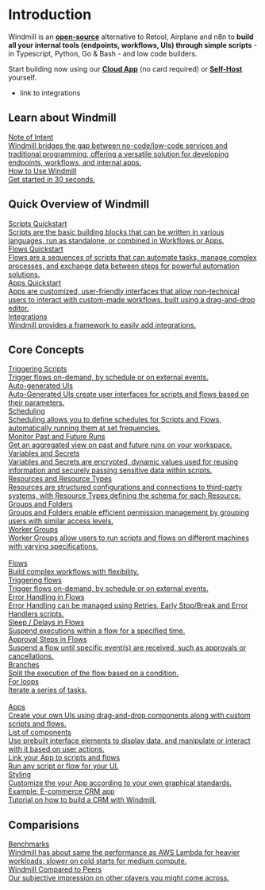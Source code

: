 # Introduction

Windmill is an **[open-source](https://github.com/windmill-labs/windmill)** alternative to Retool, Airplane and n8n to **build all your internal tools (endpoints, workflows, UIs) through simple scripts** - in Typescript, Python, Go & Bash - and low code builders.

Start building now using our **<a href="https://app.windmill.dev/" rel="nofollow">Cloud App</a>** (no card required) or **[Self-Host](./advanced/1_self_host/index.md)** yourself.

- link to integrations

## Learn about Windmill

<div class="text-xl mb-2 font-semibold"></div>
<div class="grid grid-cols-2 gap-2 mb-4">
  <a href="/docs/misc/note_of_intent" class="rounded-md p-6 border border-gray-200 hover:border-blue-500 transition-all cursor-pointer flex flex-col gap-2 !no-underline" target="_blank">
   <div class="text-lg font-semibold text-gray-800">Note of Intent</div>
    <div class="text-sm text-gray-500">Windmill bridges the gap between no-code/low-code services and traditional programming, offering a versatile solution for developing endpoints, workflows, and internal apps.</div>
  </a>
    <a href="/docs/getting_started/how_to_use_windmill" class="rounded-md p-6 border border-gray-200 hover:border-blue-500 transition-all cursor-pointer flex flex-col gap-2 !no-underline" target="_blank">
   <div class="text-lg font-semibold text-gray-800">How to Use Windmill</div>
    <div class="text-sm text-gray-500">Get started in 30 seconds.</div>
  </a>
</div>

## Quick Overview of Windmill

<div class="text-xl mb-2 font-semibold"></div>
<div class="grid grid-cols-2 gap-2 mb-4">
  <a href="/docs/getting_started/scripts_quickstart/typescript" class="rounded-md p-6 border border-gray-200 hover:border-blue-500 transition-all cursor-pointer flex flex-col gap-2 !no-underline" target="_blank">
   <div class="text-lg font-semibold text-gray-800">Scripts Quickstart</div>
    <div class="text-sm text-gray-500">Scripts are the basic building blocks that can be written in various languages, run as standalone, or combined in Workflows or Apps.</div>
  </a>
  <a href="/docs/getting_started/flows_quickstart" class="rounded-md p-6 border border-gray-200 hover:border-teal-500 transition-all cursor-pointer flex flex-col gap-2 !no-underline" target="_blank">
   <div class="text-lg font-semibold text-gray-800">Flows Quickstart</div>
    <div class="text-sm text-gray-500">Flows are a sequences of scripts that can automate tasks, manage complex processes, and exchange data between steps for powerful automation solutions.</div>
  </a>
  <a href="/docs/getting_started/apps_quickstart" class="rounded-md p-6 border border-gray-200 hover:border-orange-500 transition-all cursor-pointer flex flex-col gap-2 !no-underline" target="_blank">
   <div class="text-lg font-semibold text-gray-800">Apps Quickstart</div>
    <div class="text-sm text-gray-500"> Apps are customized, user-friendly interfaces that allow non-technical users to interact with custom-made workflows, built using a drag-and-drop editor.</div>
  </a>
  <a href="/docs/integrations/integrations_on_windmill" class="rounded-md p-6 border border-gray-200 hover:border-blue-500 transition-all cursor-pointer flex flex-col gap-2 !no-underline" target="_blank">
   <div class="text-lg font-semibold text-gray-800">Integrations</div>
    <div class="text-sm text-gray-500">Windmill provides a framework to easily add integrations.</div>
  </a>
</div>

## Core Concepts

<div class="text-xl mb-2 font-semibold"></div>
<div class="grid grid-cols-2 gap-2 mb-4">
  <a href="/docs/getting_started/trigger_scripts" class="rounded-md p-6 border border-gray-200 hover:border-blue-500 transition-all cursor-pointer flex flex-col gap-2 !no-underline" target="_blank">
   <div class="text-lg font-semibold text-gray-800">Triggering Scripts</div>
    <div class="text-sm text-gray-500">Trigger flows on-demand, by schedule or on external events.</div>
  </a>
  <a href="/docs/core_concepts/auto_generated_uis" class="rounded-md p-6 border border-gray-200 hover:border-blue-500 transition-all cursor-pointer flex flex-col gap-2 !no-underline" target="_blank">
   <div class="text-lg font-semibold text-gray-800">Auto-generated UIs</div>
    <div class="text-sm text-gray-500">Auto-Generated UIs create user interfaces for scripts and flows based on their parameters.</div>
  </a>
  <a href="/docs/core_concepts/scheduling" class="rounded-md p-6 border border-gray-200 hover:border-blue-500 transition-all cursor-pointer flex flex-col gap-2 !no-underline" target="_blank">
   <div class="text-lg font-semibold text-gray-800">Scheduling</div>
    <div class="text-sm text-gray-500">Scheduling allows you to define schedules for Scripts and Flows, automatically running them at set frequencies.</div>
  </a>
  <a href="/docs/core_concepts/monitor_past_and_future_runs" class="rounded-md p-6 border border-gray-200 hover:border-blue-500 transition-all cursor-pointer flex flex-col gap-2 !no-underline" target="_blank">
   <div class="text-lg font-semibold text-gray-800">Monitor Past and Future Runs</div>
    <div class="text-sm text-gray-500">Get an aggregated view on past and future runs on your workspace.</div>
  </a>
  <a href="/docs/core_concepts/variables_and_secrets" class="rounded-md p-6 border border-gray-200 hover:border-blue-500 transition-all cursor-pointer flex flex-col gap-2 !no-underline" target="_blank">
   <div class="text-lg font-semibold text-gray-800">Variables and Secrets</div>
    <div class="text-sm text-gray-500">Variables and Secrets are encrypted, dynamic values used for reusing information and securely passing sensitive data within scripts.</div>
  </a>
  <a href="/docs/core_concepts/resources_and_types" class="rounded-md p-6 border border-gray-200 hover:border-blue-500 transition-all cursor-pointer flex flex-col gap-2 !no-underline" target="_blank">
   <div class="text-lg font-semibold text-gray-800">Resources and Resource Types</div>
    <div class="text-sm text-gray-500">Resources are structured configurations and connections to third-party systems, with Resource Types defining the schema for each Resource.</div>
  </a>
  <a href="/docs/core_concepts/groups_and_folders" class="rounded-md p-6 border border-gray-200 hover:border-blue-500 transition-all cursor-pointer flex flex-col gap-2 !no-underline" target="_blank">
   <div class="text-lg font-semibold text-gray-800">Groups and Folders</div>
    <div class="text-sm text-gray-500">Groups and Folders enable efficient permission management by grouping users with similar access levels.</div>
  </a>
  <a href="/docs/core_concepts/worker_groups" class="rounded-md p-6 border border-gray-200 hover:border-blue-500 transition-all cursor-pointer flex flex-col gap-2 !no-underline" target="_blank">
   <div class="text-lg font-semibold text-gray-800">Worker Groups</div>
    <div class="text-sm text-gray-500">Worker Groups allow users to run scripts and flows on different machines with varying specifications.</div>
  </a>
</div>

<br/>

<a href="/docs/flows/flow_editor" class="rounded-md p-6 mb-4 border border-gray-200 hover:border-teal-500 transition-all cursor-pointer flex flex-col gap-2 !no-underline" target="_blank">
  <div class="text-lg font-semibold text-gray-800">Flows</div>
  <div class="text-m text-gray-800">Build complex workflows with flexibility.</div>
  <div class="grid grid-cols-2 gap-2 mt-4">
    <a href="/docs/getting_started/trigger_flows" class="rounded-md p-6 border border-gray-200 hover:border-teal-500 transition-all cursor-pointer flex flex-col gap-2 !no-underline" target="_blank">
      <div class="text-sm font-semibold text-gray-800">Triggering flows</div>
      <div class="text-sm text-gray-500">Trigger flows on-demand, by schedule or on external events.</div>
    </a>
    <a href="/docs/core_concepts/error_handling_in_flows" class="rounded-md p-6 border border-gray-200 hover:border-teal-500 transition-all cursor-pointer flex flex-col gap-2 !no-underline" target="_blank">
      <div class="text-sm font-semibold text-gray-800">Error Handling in Flows</div>
      <div class="text-sm text-gray-500">Error Handling can be managed using Retries, Early Stop/Break and Error Handlers scripts.</div>
    </a>
    <a href="/docs/flows/sleep" class="rounded-md p-6 border border-gray-200 hover:border-teal-500 transition-all cursor-pointer flex flex-col gap-2 !no-underline" target="_blank">
      <div class="text-sm font-semibold text-gray-800">Sleep / Delays in Flows</div>
      <div class="text-sm text-gray-500">Suspend executions within a flow for a specified time.</div>
    </a> 
    <a href="/docs/flows/flow_approval" class="rounded-md p-6 border border-gray-200 hover:border-teal-500 transition-all cursor-pointer flex flex-col gap-2 !no-underline" target="_blank">
      <div class="text-sm font-semibold text-gray-800">Approval Steps in Flows</div>
      <div class="text-sm text-gray-500">Suspend a flow until specific event(s) are received, such as approvals or cancellations.</div>
    </a>
    <a href="/docs/flows/flow_branches" class="rounded-md p-6 border border-gray-200 hover:border-teal-500 transition-all cursor-pointer flex flex-col gap-2 !no-underline" target="_blank">
      <div class="text-sm font-semibold text-gray-800">Branches</div>
      <div class="text-sm text-gray-500">Split the execution of the flow based on a condition.</div>
    </a>
    <a href="/docs/flows/flow_loops" class="rounded-md p-6 border border-gray-200 hover:border-teal-500 transition-all cursor-pointer flex flex-col gap-2 !no-underline" target="_blank">
      <div class="text-sm font-semibold text-gray-800">For loops</div>
      <div class="text-sm text-gray-500">Iterate a series of tasks.</div>
    </a>
  </div>
</a>

<br/>

<a href="/docs/apps/app_editor" class="rounded-md p-6 border border-gray-200 hover:border-orange-500 transition-all cursor-pointer flex flex-col gap-2 !no-underline" target="_blank">
  <div class="text-lg font-semibold text-gray-800">Apps</div>
  <div class="text-m text-gray-800">Create your own UIs using drag-and-drop components along with custom scripts and flows.</div>
  <div class="grid grid-cols-2 gap-2 mt-4">
    <a href="/docs/apps/app_component_library" class="rounded-md p-6 border border-gray-200 hover:border-orange-500 transition-all cursor-pointer flex flex-col gap-2 !no-underline" target="_blank">
      <div class="text-sm font-semibold text-gray-800">List of components</div>
      <div class="text-sm text-gray-500">Use prebuilt interface elements to display data, and manipulate or interact with it based on user actions.</div>
    </a>
    <a href="/docs/apps/app-runnable" class="rounded-md p-6 border border-gray-200 hover:border-orange-500 transition-all cursor-pointer flex flex-col gap-2 !no-underline" target="_blank">
      <div class="text-sm font-semibold text-gray-800">Link your App to scripts and flows</div>
      <div class="text-sm text-gray-500">Run any script or flow for your UI.</div>
    </a>
    <a href="/docs/apps/app_styling" class="rounded-md p-6 border border-gray-200 hover:border-orange-500 transition-all cursor-pointer flex flex-col gap-2 !no-underline" target="_blank">
      <div class="text-sm font-semibold text-gray-800">Styling</div>
      <div class="text-sm text-gray-500">Customize the your App according to your own graphical standards.</div>
    </a>
    <a href="/docs/apps/app_e-commerce" class="rounded-md p-6 border border-gray-200 hover:border-orange-500 transition-all cursor-pointer flex flex-col gap-2 !no-underline" target="_blank">
      <div class="text-sm font-semibold text-gray-800">Example: E-commerce CRM app</div>
      <div class="text-sm text-gray-500">Tutorial on how to build a CRM with Windmill.</div>
    </a>
  </div>
</a>


## Comparisions

<div class="text-xl mb-2 font-semibold"></div>
<div class="grid grid-cols-2 gap-2 mb-4">
  <a href="/docs/misc/benchmarks" class="rounded-md p-6 border border-gray-200 hover:border-blue-500 transition-all cursor-pointer flex flex-col gap-2 !no-underline" target="_blank">
   <div class="text-lg font-semibold text-gray-800">Benchmarks</div>
    <div class="text-sm text-gray-500">Windmill has about same the performance as AWS Lambda for heavier workloads, slower on cold starts for medium compute.</div>
  </a>
    <a href="/docs/misc/windmill_compared_to_peers" class="rounded-md p-6 border border-gray-200 hover:border-blue-500 transition-all cursor-pointer flex flex-col gap-2 !no-underline" target="_blank">
   <div class="text-lg font-semibold text-gray-800">Windmill Compared to Peers</div>
    <div class="text-sm text-gray-500">Our subjective impression on other players you might come across.</div>
  </a>
</div>